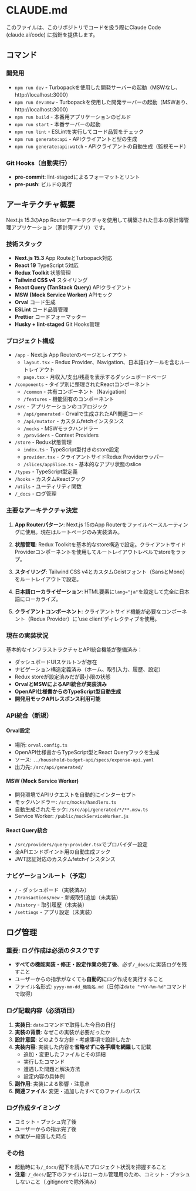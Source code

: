 # CLAUDE.md

このファイルは、このリポジトリでコードを扱う際にClaude Code (claude.ai/code) に指針を提供します。

## コマンド

### 開発用

- `npm run dev` - Turbopackを使用した開発サーバーの起動（MSWなし、http://localhost:3000）
- `npm run dev:msw` - Turbopackを使用した開発サーバーの起動（MSWあり、http://localhost:3000）
- `npm run build` - 本番用アプリケーションのビルド
- `npm run start` - 本番サーバーの起動
- `npm run lint` - ESLintを実行してコード品質をチェック
- `npm run generate:api` - APIクライアントと型の生成
- `npm run generate:api:watch` - APIクライアントの自動生成（監視モード）

### Git Hooks（自動実行）

- **pre-commit**: lint-stagedによるフォーマットとリント
- **pre-push**: ビルドの実行

## アーキテクチャ概要

Next.js 15.3のApp Routerアーキテクチャを使用して構築された日本の家計簿管理アプリケーション（家計簿アプリ）です。

### 技術スタック

- **Next.js 15.3** App RouteとTurbopack対応
- **React 19** TypeScript 5対応
- **Redux Toolkit** 状態管理
- **Tailwind CSS v4** スタイリング
- **React Query (TanStack Query)** APIクライアント
- **MSW (Mock Service Worker)** APIモック
- **Orval** コード生成
- **ESLint** コード品質管理
- **Prettier** コードフォーマッター
- **Husky + lint-staged** Git Hooks管理

### プロジェクト構成

- `/app` - Next.js App Routerのページとレイアウト
  - `layout.tsx` - Redux Provider、Navigation、日本語ロケールを含むルートレイアウト
  - `page.tsx` - 月収入/支出/残高を表示するダッシュボードページ
- `/components` - タイプ別に整理されたReactコンポーネント
  - `/common` - 共有コンポーネント（Navigation）
  - `/features` - 機能固有のコンポーネント
- `/src` - アプリケーションのコアロジック
  - `/api/generated` - Orvalで生成されたAPI関連コード
  - `/api/mutator` - カスタムfetchインスタンス
  - `/mocks` - MSWモックハンドラー
  - `/providers` - Context Providers
- `/store` - Redux状態管理
  - `index.ts` - TypeScript型付きのstore設定
  - `provider.tsx` - クライアントサイドRedux Providerラッパー
  - `/slices/appSlice.ts` - 基本的なアプリ状態のslice
- `/types` - TypeScript型定義
- `/hooks` - カスタムReactフック
- `/utils` - ユーティリティ関数
- `/_docs` - ログ管理

### 主要なアーキテクチャ決定

1. **App Routerパターン**: Next.js 15のApp Routerをファイルベースルーティングに使用。現在はルートページのみ実装済み。

2. **状態管理**: Redux Toolkitを基本的なstore構造で設定。クライアントサイドProviderコンポーネントを使用してルートレイアウトレベルでstoreをラップ。

3. **スタイリング**: Tailwind CSS v4とカスタムGeistフォント（SansとMono）をルートレイアウトで設定。

4. **日本語ローカライゼーション**: HTML要素に`lang="ja"`を設定して完全に日本語にローカライズ。

5. **クライアントコンポーネント**: クライアントサイド機能が必要なコンポーネント（Redux Provider）に'use client'ディレクティブを使用。

### 現在の実装状況

基本的なインフラストラクチャとAPI統合機能が整備済み：

- ダッシュボードUIスケルトンが存在
- ナビゲーション構造定義済み（ホーム、取引入力、履歴、設定）
- Redux storeが設定済みだが最小限の状態
- **OrvalとMSWによるAPI統合が実装済み**
- **OpenAPI仕様書からのTypeScript型自動生成**
- **開発用モックAPIレスポンス利用可能**

### API統合（新規）

#### Orval設定

- 場所: `orval.config.ts`
- OpenAPI仕様書からTypeScript型とReact Queryフックを生成
- ソース: `../household-budget-api/specs/expense-api.yaml`
- 出力先: `/src/api/generated/`

#### MSW (Mock Service Worker)

- 開発環境でAPIリクエストを自動的にインターセプト
- モックハンドラー: `/src/mocks/handlers.ts`
- 自動生成されたモック: `/src/api/generated/*/**.msw.ts`
- Service Worker: `/public/mockServiceWorker.js`

#### React Query統合

- `/src/providers/query-provider.tsx`でプロバイダー設定
- 全APIエンドポイント用の自動生成フック
- JWT認証対応のカスタムfetchインスタンス

### ナビゲーションルート（予定）

- `/` - ダッシュボード（実装済み）
- `/transactions/new` - 新規取引追加（未実装）
- `/history` - 取引履歴（未実装）
- `/settings` - アプリ設定（未実装）

## ログ管理

### **重要**: ログ作成は必須のタスクです

- **すべての機能実装・修正・設定作業の完了後**、必ず`/_docs/`に実装ログを残すこと
- ユーザーからの指示がなくても**自動的に**ログ作成を実行すること
- ファイル名形式: `yyyy-mm-dd_機能名.md`（日付は`date "+%Y-%m-%d"`コマンドで取得）

### ログ記載内容（必須項目）

1. **実装日**: `date`コマンドで取得した今日の日付
2. **実装の背景**: なぜこの実装が必要だったか
3. **設計意図**: どのような方針・考慮事項で設計したか
4. **実装内容**: 実装した内容を**省略せずに各手順を網羅**して記載
   - 追加・変更したファイルとその詳細
   - 実行したコマンド
   - 遭遇した問題と解決方法
   - 設定内容の具体例
5. **副作用**: 実装による影響・注意点
6. **関連ファイル**: 変更・追加したすべてのファイルのパス

### ログ作成タイミング

- コミット・プッシュ完了後
- ユーザーからの指示完了後
- 作業が一段落した時点

### その他

- 起動時にも`/_docs/`配下を読んでプロジェクト状況を把握すること
- **注意**: `/_docs/`配下のファイルはローカル管理用のため、コミット・プッシュしないこと（.gitignoreで除外済み）
